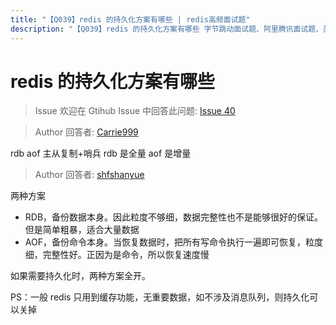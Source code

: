 ```yaml
---
title: "【Q039】redis 的持久化方案有哪些 | redis高频面试题"
description: "【Q039】redis 的持久化方案有哪些 字节跳动面试题、阿里腾讯面试题、美团小米面试题。"
---
```


# redis 的持久化方案有哪些

> Issue
> 欢迎在 Gtihub Issue 中回答此问题: [Issue 40](https://github.com/shfshanyue/Daily-Question/issues/40)

> Author
> 回答者: [Carrie999](https://github.com/Carrie999)

rdb aof 主从复制+哨兵
rdb 是全量 aof 是增量

> Author
> 回答者: [shfshanyue](https://github.com/shfshanyue)

两种方案

- RDB，备份数据本身。因此粒度不够细，数据完整性也不是能够很好的保证。但是简单粗暴，适合大量数据
- AOF，备份命令本身。当恢复数据时，把所有写命令执行一遍即可恢复，粒度细，完整性好。正因为是命令，所以恢复速度慢

如果需要持久化时，两种方案全开。

PS：一般 redis 只用到缓存功能，无重要数据，如不涉及消息队列，则持久化可以关掉
